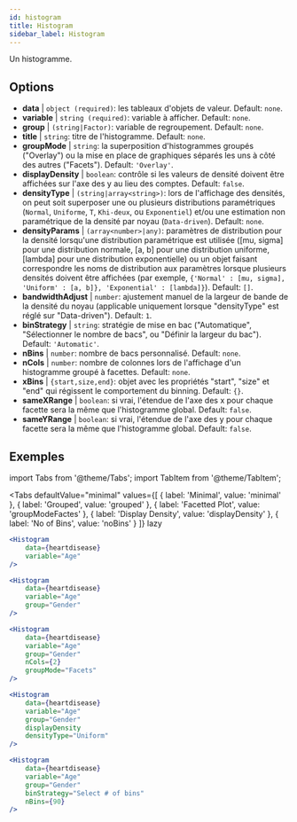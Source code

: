 ```yaml
---
id: histogram
title: Histogram
sidebar_label: Histogram
---
```


Un histogramme.

## Options

* __data__ | `object (required)`: les tableaux d'objets de valeur. Default: `none`.
* __variable__ | `string (required)`: variable à afficher. Default: `none`.
* __group__ | `(string|Factor)`: variable de regroupement. Default: `none`.
* __title__ | `string`: titre de l'histogramme. Default: `none`.
* __groupMode__ | `string`: la superposition d'histogrammes groupés ("Overlay") ou la mise en place de graphiques séparés les uns à côté des autres ("Facets"). Default: `'Overlay'`.
* __displayDensity__ | `boolean`: contrôle si les valeurs de densité doivent être affichées sur l'axe des y au lieu des comptes. Default: `false`.
* __densityType__ | `(string|array<string>)`: lors de l'affichage des densités, on peut soit superposer une ou plusieurs distributions paramétriques (`Normal`, `Uniforme`, `T`, `Khi-deux`, ou `Exponentiel`) et/ou une estimation non paramétrique de la densité par noyau (`Data-driven`). Default: `none`.
* __densityParams__ | `(array<number>|any)`: paramètres de distribution pour la densité lorsqu'une distribution paramétrique est utilisée ([mu, sigma] pour une distribution normale, [a, b] pour une distribution uniforme, [lambda] pour une distribution exponentielle) ou un objet faisant correspondre les noms de distribution aux paramètres lorsque plusieurs densités doivent être affichées (par exemple, `{'Normal' : [mu, sigma], 'Uniform' : [a, b]}, 'Exponential' : [lambda]}`). Default: `[]`.
* __bandwidthAdjust__ | `number`: ajustement manuel de la largeur de bande de la densité du noyau (applicable uniquement lorsque "densityType" est réglé sur "Data-driven"). Default: `1`.
* __binStrategy__ | `string`: stratégie de mise en bac ("Automatique", "Sélectionner le nombre de bacs", ou "Définir la largeur du bac"). Default: `'Automatic'`.
* __nBins__ | `number`: nombre de bacs personnalisé. Default: `none`.
* __nCols__ | `number`: nombre de colonnes lors de l'affichage d'un histogramme groupé à facettes. Default: `none`.
* __xBins__ | `{start,size,end}`: objet avec les propriétés "start", "size" et "end" qui régissent le comportement du binning. Default: `{}`.
* __sameXRange__ | `boolean`: si vrai, l'étendue de l'axe des x pour chaque facette sera la même que l'histogramme global. Default: `false`.
* __sameYRange__ | `boolean`: si vrai, l'étendue de l'axe des y pour chaque facette sera la même que l'histogramme global. Default: `false`.


## Exemples

import Tabs from '@theme/Tabs';
import TabItem from '@theme/TabItem';

<Tabs
    defaultValue="minimal"
    values={[
        { label: 'Minimal', value: 'minimal' },
        { label: 'Grouped', value: 'grouped' },
        { label: 'Facetted Plot', value: 'groupModeFactes' },
        { label: 'Display Density', value: 'displayDensity' },
        { label: 'No of Bins', value: 'noBins' }
    ]}
    lazy
>

<TabItem value="minimal">

```jsx live
<Histogram 
    data={heartdisease} 
    variable="Age"
/>
```

</TabItem>

<TabItem value="grouped">

```jsx live
<Histogram 
    data={heartdisease} 
    variable="Age"
    group="Gender"
/>
```

</TabItem>

<TabItem value="groupModeFactes">

```jsx live
<Histogram 
    data={heartdisease} 
    variable="Age"
    group="Gender"
    nCols={2}
    groupMode="Facets"
/>
```

</TabItem>

<TabItem value="displayDensity">

```jsx live
<Histogram 
    data={heartdisease} 
    variable="Age"
    group="Gender"
    displayDensity 
    densityType="Uniform"
/>
```

</TabItem>

<TabItem value="noBins">

```jsx live
<Histogram 
    data={heartdisease} 
    variable="Age"
    group="Gender"
    binStrategy="Select # of bins"
    nBins={90}
/>
```

</TabItem>

</Tabs>
